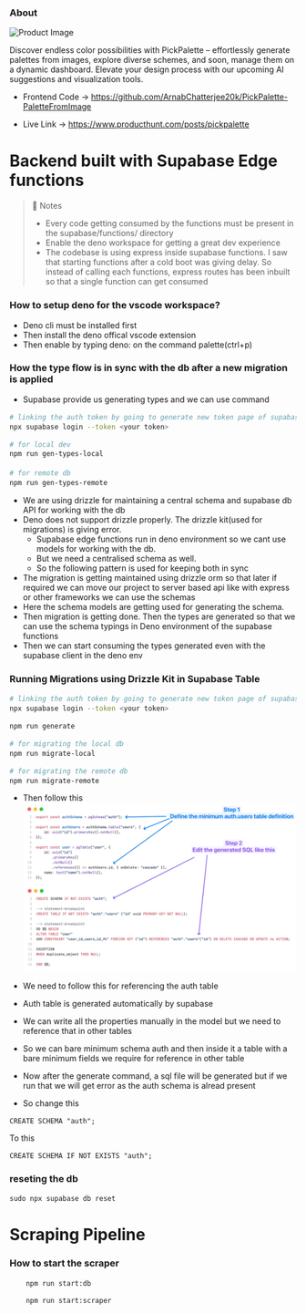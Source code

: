 ### About

![Product Image](./docs/Intro.avif)

Discover endless color possibilities with PickPalette – effortlessly generate palettes from images, explore diverse schemes, and soon, manage them on a dynamic dashboard. Elevate your design process with our upcoming AI suggestions and visualization tools.

- Frontend Code -> https://github.com/ArnabChatterjee20k/PickPalette-PaletteFromImage

- Live Link -> https://www.producthunt.com/posts/pickpalette

# Backend built with Supabase Edge functions

> 📘 Notes
>
> - Every code getting consumed by the functions must be present in the supabase/functions/ directory
> - Enable the deno workspace for getting a great dev experience
> - The codebase is using express inside supabase functions. I saw that starting functions after a cold boot was giving delay. So instead of calling each functions, express routes has been inbuilt so that a single function can get consumed

### How to setup deno for the vscode workspace?

- Deno cli must be installed first
- Then install the deno offical vscode extension
- Then enable by typing deno: on the command palette(ctrl+p)

### How the type flow is in sync with the db after a new migration is applied

- Supabase provide us generating types and we can use command

```bash
# linking the auth token by going to generate new token page of supabase or supabase login
npx supabase login --token <your token>
```

```bash
# for local dev
npm run gen-types-local

# for remote db
npm run gen-types-remote
```
- We are using drizzle for maintaining a central schema and supabase db API for working with the db
- Deno does not support drizzle properly. The drizzle kit(used for migrations) is giving error.
  - Supabase edge functions run in deno environment so we cant use models for working with the db.
  - But we need a centralised schema as well.
  - So the following pattern is used for keeping both in sync
- The migration is getting maintained using drizzle orm so that later if required we can move our project to server based api like with express or other frameworks we can use the schemas
- Here the schema models are getting used for generating the schema.
- Then migration is getting done. Then the types are generated so that we can use the schema typings in Deno environment of the supabase functions
- Then we can start consuming the types generated even with the supabase client in the deno env
### Running Migrations using Drizzle Kit in Supabase Table

```bash
# linking the auth token by going to generate new token page of supabase or supabase login
npx supabase login --token <your token>
```

```bash
npm run generate
```

```bash
# for migrating the local db
npm run migrate-local
```

```bash
# for migrating the remote db
npm run migrate-remote
```

- Then follow this
  ![Applying Migration Image](./docs/SupabaseAuthTableReference.jpeg)

- We need to follow this for referencing the auth table
- Auth table is generated automatically by supabase
- We can write all the properties manually in the model but we need to reference that in other tables
- So we can bare minimum schema auth and then inside it a table with a bare minimum fields we require for reference in other table
- Now after the generate command, a sql file will be generated but if we run that we will get error as the auth schema is alread present
- So change this

```
CREATE SCHEMA "auth";
```

To this

```
CREATE SCHEMA IF NOT EXISTS "auth";
```

### reseting the db

```
sudo npx supabase db reset
```

# Scraping Pipeline

### How to start the scraper

```
    npm run start:db
```

```
    npm run start:scraper
```
